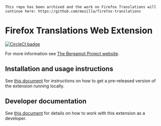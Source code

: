 ```
This repo has been archived and the work on Firefox Translations will continue here: https://github.com/mozilla/firefox-translations
```
# Firefox Translations Web Extension

[![CircleCI badge](https://img.shields.io/circleci/project/github/mozilla-extensions/firefox-translations/main.svg?label=CircleCI)](https://circleci.com/gh/mozilla-extensions/firefox-translations/)

For more information see [The Bergamot Project website](https://browser.mt/).

## Installation and usage instructions

See [this document](https://mozilla-extensions.github.io/firefox-translations/user/index.html) for instructions on how to get a pre-released version of the extension running locally.

## Developer documentation

See [this document](https://mozilla-extensions.github.io/firefox-translations/dev/index.html) for details on how to work with this extension as a developer.
